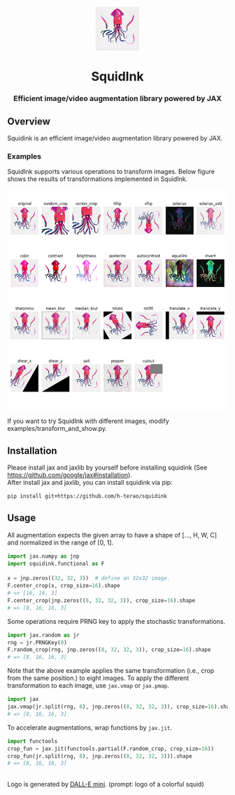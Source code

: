<p align="center">
    <br>
    <img src="./figures/logo.png" height="100" width="100"/>
    <br>
</p>

<h1 align="center">SquidInk</h1>
<h3 align="center">Efficient image/video augmentation library powered by JAX</h3>

## Overview
Squidink is an efficient image/video augmentation library powered by JAX.


### Examples

SquidInk supports various operations to transform images. Below figure shows the results of transformations implemented in SquidInk.

<p align="center">
    <img src="./figures/demo.png"/>
</p>
If you want to try SquidInk with different images, modify examples/transform_and_show.py.


## Installation

Please install jax and jaxlib by yourself before installing squidink (See https://github.com/google/jax#installation). <br>
After install jax and jaxlib, you can install squidink via pip:

```bash
pip install git+https://github.com/h-terao/squidink
```

## Usage
All augmentation expects the given array to have a shape of [..., H, W, C] and normalized in the range of [0, 1].

```python
import jax.numpy as jnp
import squidink.functional as F

x = jnp.zeros((32, 32, 3))  # define an 32x32 image.
F.center_crop(x, crop_size=16).shape
# => [16, 16, 3]
F.center_crop(jnp.zeros((8, 32, 32, 3)), crop_size=16).shape
# => [8, 16, 16, 3]
```

Some operations require PRNG key to apply the stochastic transformations.
```python
import jax.random as jr
rng = jr.PRNGKey(0)
F.random_crop(rng, jnp.zeros((8, 32, 32, 3)), crop_size=16).shape
# => [8, 16, 16, 3]
```

Note that the above example applies the same transformation (i.e., crop from the same position.) to eight images. To apply the different transformation to each image, use `jax.vmap` or `jax.pmap`.
```python
import jax
jax.vmap(jr.split(rng, 8), jnp.zeros((8, 32, 32, 3)), crop_size=16).shape
# => [8, 16, 16, 3]
```

To accelerate augmentations, wrap functions by `jax.jit`.
```python
import functools
crop_fun = jax.jit(functools.partial(F.random_crop, crop_size=16))
crop_fun(jr.split(rng, 8), jnp.zeros((8, 32, 32, 3))).shape
# => [8, 16, 16, 3]
```


<br>

<footer>
Logo is generated by <a target="_blank" href="https://huggingface.co/spaces/dalle-mini/dalle-mini">DALL-E mini</a>. (prompt: logo of a colorful squid)
</footer>